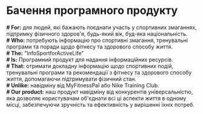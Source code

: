 # Бачення програмного продукту <br>
**# For:** для людей, які бажають поєднати участь у спортивних змаганнях, підтримку фізичного здоров'я, будь-який вік, буд-яка національність. <br>
**# Who:** потребують інформацію про спортивні змагання, тренувальні програми та поради щодо фітнесу та здорового способу життя. <br>
**# The:** "InfoSportforActiveLife"<br>
**# Is:** Програмний продукт для надання інформаційних ресурсів.<br>
**# That:** отримати докладну інформацію щодо спортивних подій, тренувальні програми та рекомендації з фітнесу та здорового способу життя, допомагаючи підтримувати фізичний стан.<br>
**# Unlike:** навідміну від MyFitnessPal або Nike Training Club.<br>
**# Our product:** наш продукт навідміну від конкурентів універсальністю, яка дозволяє користувачам об'єднати всі ці аспекти життя в одному місці, забезпечуючи зручність та ефективність у вирішенні їхніх потреб.<br>
